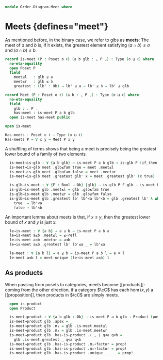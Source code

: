 <!--
```agda
open import Cat.Diagram.Product
open import Cat.Prelude

open import Data.Bool

open import Order.Base
open import Order.Cat

open import Order.Diagram.Glb
import Order.Reasoning
```
-->

```agda
module Order.Diagram.Meet where
```

<!--
```agda
private variable
  o ℓ : Level
```
-->

# Meets {defines="meet"}

As mentioned before, in the binary case, we refer to glbs as **meets**:
The meet of $a$ and $b$ is, if it exists, the greatest element
satisfying $(a \cap b) \le a$ and $(a \cap b) \le b$.

```agda
record is-meet (P : Poset o ℓ) (a b glb : ⌞ P ⌟) : Type (o ⊔ ℓ) where
  no-eta-equality
  open Poset P
  field
    meet≤l   : glb ≤ a
    meet≤r   : glb ≤ b
    greatest : (lb' : Ob) → lb' ≤ a → lb' ≤ b → lb' ≤ glb

record Meet (P : Poset o ℓ) (a b : ⌞ P ⌟) : Type (o ⊔ ℓ) where
  no-eta-equality
  field
    glb : ⌞ P ⌟
    has-meet : is-meet P a b glb
  open is-meet has-meet public

open is-meet

Has-meets : Poset o ℓ → Type (o ⊔ ℓ)
Has-meets P = ∀ x y → Meet P x y
```

<!--
```agda
module _ {P : Poset o ℓ} where
  open Poset P
  open is-glb
  open Glb
```
-->

A shuffling of terms shows that being a meet is precisely being the
greatest lower bound of a family of two elements.

```agda
  is-meet→is-glb : ∀ {a b glb} → is-meet P a b glb → is-glb P (if_then a else b) glb
  is-meet→is-glb meet .glb≤fam true = meet .meet≤l
  is-meet→is-glb meet .glb≤fam false = meet .meet≤r
  is-meet→is-glb meet .greatest glb' x = meet .greatest glb' (x true) (x false)

  is-glb→is-meet : ∀ {F : Bool → Ob} {glb} → is-glb P F glb → is-meet P (F true) (F false) glb
  is-glb→is-meet glb .meet≤l = glb .glb≤fam true
  is-glb→is-meet glb .meet≤r = glb .glb≤fam false
  is-glb→is-meet glb .greatest lb' lb'<a lb'<b = glb .greatest lb' λ where
    true  → lb'<a
    false → lb'<b
```

<!--
```agda
  private unquoteDecl eqv' = declare-record-iso eqv' (quote is-meet)

  instance
    H-Level-is-meet
      : ∀ {a b glb : Ob} {n}
      → H-Level (is-meet P a b glb) (suc n)
    H-Level-is-meet = prop-instance $ Iso→is-hlevel 1 eqv' hlevel!

  meet-unique : ∀ {a b x y} → is-meet P a b x → is-meet P a b y → x ≡ y
  meet-unique {a = a} {b} x-meet y-meet = glb-unique
    (is-meet→is-glb x-meet)
    (is-meet→is-glb y-meet)

  Meet-is-prop : ∀ {a b} → is-prop (Meet P a b)
  Meet-is-prop p q i .Meet.glb =
    meet-unique (Meet.has-meet p) (Meet.has-meet q) i
  Meet-is-prop {a = a} {b = b} p q i .Meet.has-meet =
    is-prop→pathp
      {B = λ i → is-meet P a b (meet-unique (Meet.has-meet p) (Meet.has-meet q) i)}
      (λ i → hlevel 1)
      (Meet.has-meet p) (Meet.has-meet q) i

  instance
    H-Level-Meet
      : ∀ {a b} {n}
      → H-Level (Meet P a b) (suc n)
    H-Level-Meet = prop-instance Meet-is-prop

  Meet→Glb : ∀ {a b} → Meet P a b → Glb P (if_then a else b)
  Meet→Glb meet .Glb.glb = Meet.glb meet
  Meet→Glb meet .Glb.has-glb = is-meet→is-glb (Meet.has-meet meet)

  Glb→Meet : ∀ {a b} → Glb P (if_then a else b) → Meet P a b
  Glb→Meet glb .Meet.glb = Glb.glb glb
  Glb→Meet glb .Meet.has-meet = is-glb→is-meet (Glb.has-glb glb)

  is-meet≃is-glb : ∀ {a b glb} → is-equiv (is-meet→is-glb {a} {b} {glb})
  is-meet≃is-glb = biimp-is-equiv! _ is-glb→is-meet

  Meet≃Glb : ∀ {a b} → is-equiv (Meet→Glb {a} {b})
  Meet≃Glb = biimp-is-equiv! _ Glb→Meet
```
-->

An important lemma about meets is that, if $x \le y$, then the greatest
lower bound of $x$ and $y$ is just $x$:

```agda
  le→is-meet : ∀ {a b} → a ≤ b → is-meet P a b a
  le→is-meet a≤b .meet≤l = ≤-refl
  le→is-meet a≤b .meet≤r = a≤b
  le→is-meet a≤b .greatest lb' lb'≤a _ = lb'≤a

  le-meet : ∀ {a b l} → a ≤ b → is-meet P a b l → a ≡ l
  le-meet a≤b l = meet-unique (le→is-meet a≤b) l
```

## As products

When passing from posets to categories, meets become [[products]]:
coming from the other direction, if a category $\cC$ has each
$\hom(x,y)$ a [[proposition]], then products in $\cC$ are simply meets.

```agda
  open is-product
  open Product

  is-meet→product : ∀ {a b glb : Ob} → is-meet P a b glb → Product (poset→category P) a b
  is-meet→product glb .apex = _
  is-meet→product glb .π₁ = glb .is-meet.meet≤l
  is-meet→product glb .π₂ = glb .is-meet.meet≤r
  is-meet→product glb .has-is-product .⟨_,_⟩ q<a q<b =
    glb .is-meet.greatest _ q<a q<b
  is-meet→product glb .has-is-product .π₁∘factor = prop!
  is-meet→product glb .has-is-product .π₂∘factor = prop!
  is-meet→product glb .has-is-product .unique _ _ _ = prop!
```
